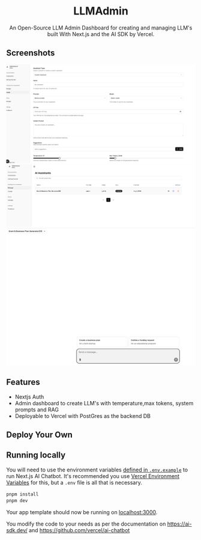
  <h1 align="center">LLMAdmin</h1>


<p align="center">
  An Open-Source LLM Admin Dashboard for creating and managing LLM's built With Next.js and the AI SDK by Vercel.
</p>

## Screenshots


  <img src="public/images/create.png" alt="Create Assistant"  />
  <img src="public/images/manage.png" alt="Manage Assistants"  />
  <img src="public/images/chat.png" alt="Chat Interface"  />


## Features

- Nextjs Auth
- Admin dashboard to create LLM's with temperature,max tokens, system prompts and RAG
- Deployable to Vercel with PostGres as the backend DB




## Deploy Your Own


## Running locally

You will need to use the environment variables [defined in `.env.example`](.env.example) to run Next.js AI Chatbot. It's recommended you use [Vercel Environment Variables](https://vercel.com/docs/projects/environment-variables) for this, but a `.env` file is all that is necessary.


```bash
pnpm install
pnpm dev
```

Your app template should now be running on [localhost:3000](http://localhost:3000/).

You modify the code to your needs as per the documentation on https://ai-sdk.dev/ and https://github.com/vercel/ai-chatbot
